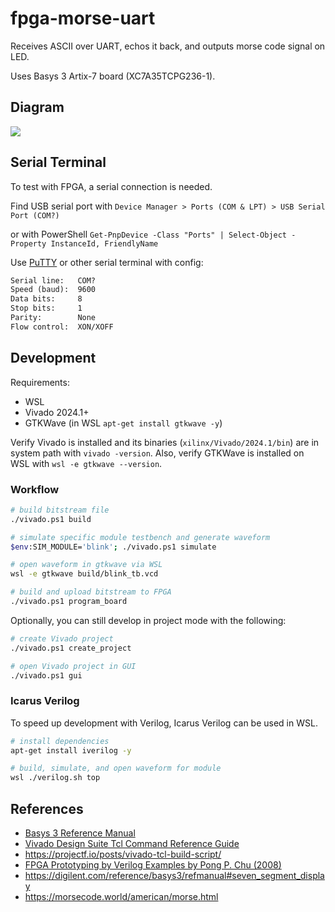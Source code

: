 # fpga-morse-uart

Receives ASCII over UART, echos it back, and outputs morse code signal on LED.

Uses Basys 3 Artix-7 board (XC7A35TCPG236-1).

## Diagram

<image src="./docs/fpga-morse-uart.drawio.svg"></image>

## Serial Terminal

To test with FPGA, a serial connection is needed.

Find USB serial port with `Device Manager > Ports (COM & LPT) > USB Serial Port (COM?)`

or with PowerShell `Get-PnpDevice -Class "Ports" | Select-Object -Property InstanceId, FriendlyName`

Use [PuTTY](https://www.putty.org/) or other serial terminal with config:
```txt
Serial line:   COM?
Speed (baud):  9600
Data bits:     8
Stop bits:     1
Parity:        None
Flow control:  XON/XOFF
```

## Development

Requirements:
- WSL
- Vivado 2024.1+
- GTKWave (in WSL `apt-get install gtkwave -y`)

Verify Vivado is installed and its binaries (`xilinx/Vivado/2024.1/bin`) are in system path with `vivado -version`.
Also, verify GTKWave is installed on WSL with `wsl -e gtkwave --version`.

### Workflow

```sh
# build bitstream file
./vivado.ps1 build

# simulate specific module testbench and generate waveform
$env:SIM_MODULE='blink'; ./vivado.ps1 simulate

# open waveform in gtkwave via WSL
wsl -e gtkwave build/blink_tb.vcd

# build and upload bitstream to FPGA
./vivado.ps1 program_board
```

Optionally, you can still develop in project mode with the following:

```sh
# create Vivado project
./vivado.ps1 create_project

# open Vivado project in GUI
./vivado.ps1 gui
```

### Icarus Verilog

To speed up development with Verilog, Icarus Verilog can be used in WSL.

```sh
# install dependencies
apt-get install iverilog -y

# build, simulate, and open waveform for module
wsl ./verilog.sh top
```

## References

- [Basys 3 Reference Manual](https://digilent.com/reference/programmable-logic/basys-3/reference-manual)
- [Vivado Design Suite Tcl Command Reference Guide](https://docs.amd.com/r/en-US/ug835-vivado-tcl-commands)
- https://projectf.io/posts/vivado-tcl-build-script/
- [FPGA Prototyping by Verilog Examples by Pong P. Chu (2008)](https://isbnsearch.org/isbn/9780470185322)
- https://digilent.com/reference/basys3/refmanual#seven_segment_display
- https://morsecode.world/american/morse.html
